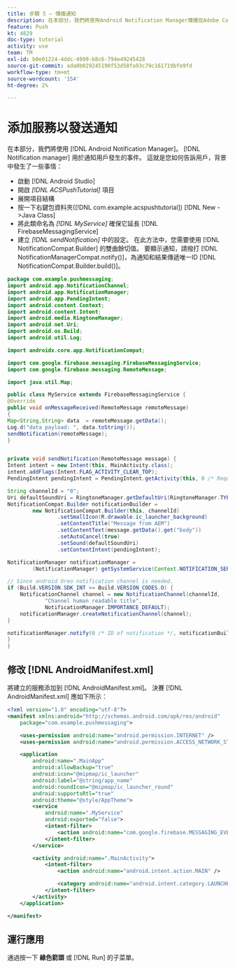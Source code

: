```yaml
---
title: 步驟 5 – 傳播通知
description: 在本部分，我們將使用Android Notification Manager傳播從Adobe Campaign接收的消息。Firebase
feature: Push
kt: 4829
doc-type: tutorial
activity: use
team: TM
exl-id: b0e01224-4ddc-4999-b8c6-794e49245428
source-git-commit: ada0b029245190f53d58fa93c79c161719bfe9fd
workflow-type: tm+mt
source-wordcount: '154'
ht-degree: 2%

---
```


# 添加服務以發送通知

在本部分，我們將使用 [!DNL Android Notification Manager]。 [!DNL Notification manager] 用於通知用戶發生的事件。
這就是您如何告訴用戶，背景中發生了一些事情：

* 啟動 [!DNL Android Studio]
* 開啟 *[!DNL ACSPushTutorial]* 項目
* 展開項目結構
* 按一下右鍵包資料夾([!DNL com.example.acspushtutorial]) [!DNL New ->Java Class]
* 將此類命名為 *[!DNL MyService]* 確保它延長 [!DNL FirebaseMessagingService]
* 建立 *[!DNL sendNotification]* 中的設定。 在此方法中，您需要使用 [!DNL NotificationCompat.Builder] 的雙曲餘切值。 要顯示通知，請撥打 [!DNL NotificationManagerCompat.notify()]，為通知和結果傳遞唯一ID [!DNL NotificationCompat.Builder.build()]。

<!--
Removed `{.line-numbers}` below
-->

```java
package com.example.pushmessaging;
import android.app.NotificationChannel;
import android.app.NotificationManager;
import android.app.PendingIntent;
import android.content.Context;
import android.content.Intent;
import android.media.RingtoneManager;
import android.net.Uri;
import android.os.Build;
import android.util.Log;

import androidx.core.app.NotificationCompat;

import com.google.firebase.messaging.FirebaseMessagingService;
import com.google.firebase.messaging.RemoteMessage;

import java.util.Map;

public class MyService extends FirebaseMessagingService {
@Override
public void onMessageReceived(RemoteMessage remoteMessage)
{
Map<String,String> data  = remoteMessage.getData();
Log.d("data payload: ", data.toString());
sendNotification(remoteMessage);
}


private void sendNotification(RemoteMessage message) {
Intent intent = new Intent(this, MainActivity.class);
intent.addFlags(Intent.FLAG_ACTIVITY_CLEAR_TOP);
PendingIntent pendingIntent = PendingIntent.getActivity(this, 0 /* Request code */, intent, PendingIntent.FLAG_ONE_SHOT);

String channelId = "0";
Uri defaultSoundUri = RingtoneManager.getDefaultUri(RingtoneManager.TYPE_NOTIFICATION);
NotificationCompat.Builder notificationBuilder =
        new NotificationCompat.Builder(this, channelId)
                .setSmallIcon(R.drawable.ic_launcher_background)
                .setContentTitle("Message from AEM")
                .setContentText(message.getData().get("body"))
                .setAutoCancel(true)
                .setSound(defaultSoundUri)
                .setContentIntent(pendingIntent);

NotificationManager notificationManager =
        (NotificationManager) getSystemService(Context.NOTIFICATION_SERVICE);

// Since android Oreo notification channel is needed.
if (Build.VERSION.SDK_INT >= Build.VERSION_CODES.O) {
    NotificationChannel channel = new NotificationChannel(channelId,
            "Channel human readable title",
            NotificationManager.IMPORTANCE_DEFAULT);
    notificationManager.createNotificationChannel(channel);
}

notificationManager.notify(0 /* ID of notification */, notificationBuilder.build());
}
}
```

## 修改 [!DNL AndroidManifest.xml]

將建立的服務添加到 [!DNL AndroidManifest.xml]。 決賽 [!DNL AndroidManifest.xml] 應如下所示：

<!--
Removed `{.line-numbers}` below
-->

```xml
<?xml version="1.0" encoding="utf-8"?>
<manifest xmlns:android="http://schemas.android.com/apk/res/android"
    package="com.example.pushmessaging">

    <uses-permission android:name="android.permission.INTERNET" />
    <uses-permission android:name="android.permission.ACCESS_NETWORK_STATE" />

    <application
        android:name=".MainApp"
        android:allowBackup="true"
        android:icon="@mipmap/ic_launcher"
        android:label="@string/app_name"
        android:roundIcon="@mipmap/ic_launcher_round"
        android:supportsRtl="true"
        android:theme="@style/AppTheme">
        <service
            android:name=".MyService"
            android:exported="false">
            <intent-filter>
                <action android:name="com.google.firebase.MESSAGING_EVENT" />
            </intent-filter>
        </service>

        <activity android:name=".MainActivity">
            <intent-filter>
                <action android:name="android.intent.action.MAIN" />

                <category android:name="android.intent.category.LAUNCHER" />
            </intent-filter>
        </activity>
    </application>

</manifest>
```

## 運行應用

通過按一下 **綠色箭頭** 或 [!DNL Run] 的子菜單。
